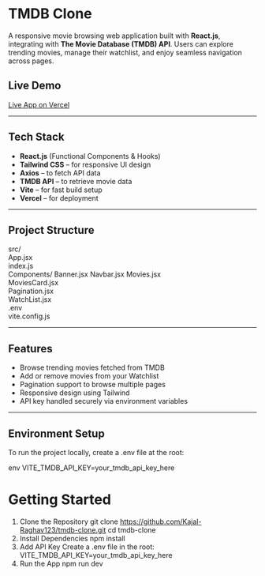 # TMDB Clone

A responsive movie browsing web application built with **React.js**, integrating with **The Movie Database (TMDB) API**. Users can explore trending movies, manage their watchlist, and enjoy seamless navigation across pages.

## Live Demo

[Live App on Vercel](https://tmdb-clone-two.vercel.app)

---

## Tech Stack

- **React.js** (Functional Components & Hooks)  
- **Tailwind CSS** – for responsive UI design  
- **Axios** – to fetch API data  
- **TMDB API** – to retrieve movie data  
- **Vite** – for fast build setup  
- **Vercel** – for deployment  

---

## Project Structure

src/  
  App.jsx  
  index.js  
  Components/ 
    Banner.jsx
    Navbar.jsx
    Movies.jsx  
    MoviesCard.jsx  
    Pagination.jsx  
    WatchList.jsx  
.env  
vite.config.js

---

## Features

- Browse trending movies fetched from TMDB  
- Add or remove movies from your Watchlist  
- Pagination support to browse multiple pages  
- Responsive design using Tailwind  
- API key handled securely via environment variables  

---

## Environment Setup

To run the project locally, create a .env file at the root:

env
VITE_TMDB_API_KEY=your_tmdb_api_key_here

# Getting Started
1. Clone the Repository
git clone https://github.com/Kajal-Raghav123/tmdb-clone.git
cd tmdb-clone
2. Install Dependencies
npm install
3. Add API Key
Create a .env file in the root:
VITE_TMDB_API_KEY=your_tmdb_api_key_here
4. Run the App
npm run dev



